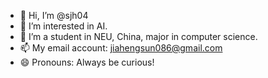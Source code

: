 - 👋 Hi, I’m @sjh04
- 👀 I’m interested in AI.
- 🌱 I’m a student in NEU, China, major in computer science.
- 📫 My email account: jiahengsun086@gmail.com
- 😄 Pronouns: Always be curious!

<!---
sjh04/sjh04 is a ✨ special ✨ repository because its `README.md` (this file) appears on your GitHub profile.
You can click the Preview link to take a look at your changes.
--->
